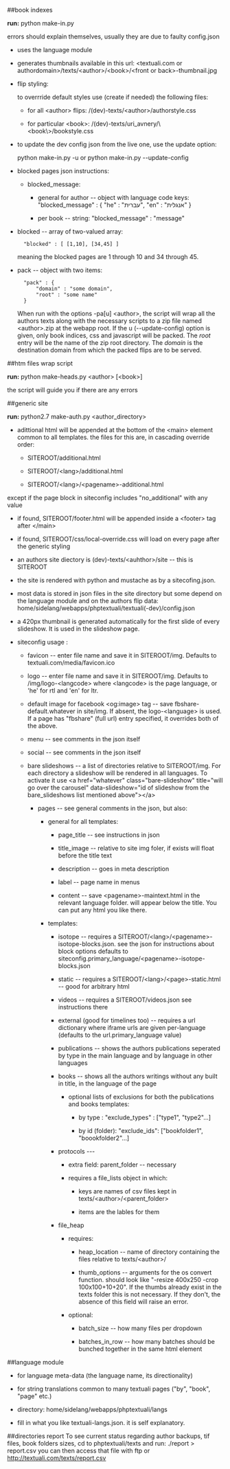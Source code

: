##book indexes

**run:** python make-in.py 

errors should explain themselves, usually they are due to faulty config.json
  * uses the language module
  * generates thumbnails available in this url: \<textuali.com or authordomain\>/texts/\<author\>/\<book\>/\<front or back\>-thumbnail.jpg
  * flip  styling:
    
    to overrride default styles use (create if needed) the following files:
     * for all \<author\> flips: /(dev)-texts/\<author\>/authorstyle.css

      * for particular \<book\>: /(dev)-texts/uri_avnery/\\<book\\>/bookstyle.css

  * to update the dev config json from the live one, use the update option:

    python make-in.py -u or python make-in.py --update-config

  * blocked pages json instructions:
    * blocked_message: 
      * general for author -- object with language code keys:
          "blocked_message" : {
              "he" : "עברית", 
              "en" : "אנגלית"
          }

      * per book -- string:
           "blocked_message" : "message"
           
   * blocked -- array of two-valued array: 
     
           "blocked" : [ [1,10], [34,45] ] 
           
       meaning the blocked pages are 1 through 10 and 34 through 45.
   
   * pack -- object with two items:
   
           "pack" : {
               "domain" : "some domain",
               "root" : "some name"
           }
     When run with the options -pa[u] \<author\>, the script will wrap all the authors texts along with the necessary scripts to a zip file named \<author\>.zip at the webapp root.
     If the u (--update-config) option is given, only book indices, css and javascript will be packed.
     The *root* entry will be the name of the zip root directory.
     The *domain* is the destination domain from which the packed flips are to be served.


##htm files  wrap script

**run:** python make-heads.py \<author\> [\<book\>]

the script will guide you if there are any errors

##generic site

**run:** python2.7 make-auth.py \<author_directory\>

* adittional html will be appended at the bottom of the \<main\> element common to all templates. the files for this are, in cascading override order:
  
  * SITEROOT/additional.html
  
  * SITEROOT/\<lang\>/additional.html
  
  * SITEROOT/\<lang\>/\<pagename\>-additional.html
 
except if the page block in siteconfig includes "no_additional" with any value

* if found, SITEROOT/footer.html will be appended inside a  \<footer\> tag after \</main\>

* if found, SITEROOT/css/local-override.css will load on every page after the generic styling

* an authors site diectory is (dev)-texts/\<auhthor\>/site -- this is SITEROOT

* the site is rendered with python and mustache as by a sitecofing.json.

* most data is stored in json files in the site directory but some depend on the language module and on the authors flip data: home/sidelang/webapps/phptextuali/textuali(-dev)/config.json

* a 420px thumbnail is generated automatically for the first slide of every slideshow. It is used in the slideshow page.

* siteconfig usage :
    
  * favicon -- enter file name and save it in SITEROOT/img. Defaults to textuali.com/media/favicon.ico
  
  * logo -- enter file name and save it in SITEROOT/img. Defaults to /img/logo-\<langcode\> where \<langcode\> is the page language, or 'he' for rtl and 'en' for ltr.
  
  * default image for facebook \<og:image\> tag -- save fbshare-default.whatever in site/img. If absent, the logo-\<language\> is used. If a page has
 "fbshare" (full url) entry specified, it overrides both of the above.

  * menu -- see comments in the json itself
  
  * social -- see comments in the json itself
  
  * bare slideshows -- a list of directories relative to SITEROOT/img. For each directory a slideshow will be rendered in all languages. To activate it use \<a href="whatever" class="bare-slideshow" title="will go over the carousel" data-slideshow="id of slideshow from the bare_slideshows list mentioned above"\>\</a\>
    * pages -- see general comments in the json, but also:
      
      * general for all templates:
        
        * page_title -- see instructions in json
        
        * title_image -- relative to site img foler, if exists will float before the title text
        
        * description -- goes in meta description
        
        * label -- page name in menus
        
        * content -- save \<pagename\>-maintext.html in the relevant language folder. will appear below the title. You can put any html you like there.
           
      * templates:
        
        * isotope -- requires a SITEROOT/\<lang\>/\<pagename\>-isotope-blocks.json. see the json for instructions about block options
            defaults to siteconfig.primary_language/\<pagename\>-isotope-blocks.json
        
        * static -- requires a SITEROOT/\<lang\>/\<page\>-static.html -- good for arbitrary html
        
        * videos -- requires a SITEROOT/videos.json see instructions there
        
        * external (good for timelines too) -- requires a url dictionary where iframe urls are given per-language (defaults to the url.primary_language value)
        * publications -- shows the authors publications seperated by type in the main language and by language in other languages 
        
        
        * books -- shows all the authors writings without any built in title, in the language of the page 
        
          * optional lists of exclusions for both the publications and books templates:
          
            * by type : "exclude_types" : ["type1", "type2"...]
          
            * by id (folder): "exclude_ids": ["bookfolder1", "boookfolder2"...]
       
        * protocols ---           
            
          * extra field: parent_folder -- necessary
            
          * requires a file_lists object in which:

            * keys are names of csv files kept in texts/\<author\>/\<parent_folder\>
          
            * items are the lables for them

          
        * file_heap
          
          * requires:
          
            * heap_location -- name of directory containing the files relative to texts/\<author\>/

            * thumb_options -- arguments for the os convert function. 
            should look like "-resize 400x250 -crop 100x100+10+20". 
            If the thumbs already exist in the texts folder this is not necessary.
            If they don\'t, the absence of this field will raise an error.    
          
          * optional:
          
            * batch_size -- how many files per dropdown
          
            * batches_in_row -- how many batches should be bunched together in the same html element
       


##language module

* for language meta-data (the language name, its directionality)

* for string translations common to many textuali pages ("by", "book", "page" etc.)

* directory:  home/sidelang/webapps/phptextuali/langs

* fill in what you like textuali-langs.json. it is self explanatory.

##directories report
To see current status regarding author backups, tif files, book folders sizes,
cd to phptextuali/texts and run:
./report \> report.csv
you can then access that file with ftp or http://textuali.com/texts/report.csv
